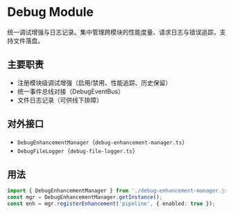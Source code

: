 # Debug Module

统一调试增强与日志记录。集中管理跨模块的性能度量、请求日志与错误追踪，支持文件落盘。

## 主要职责
- 注册模块级调试增强（启用/禁用、性能追踪、历史保留）
- 统一事件总线对接（DebugEventBus）
- 文件日志记录（可供线下排障）

## 对外接口
- `DebugEnhancementManager`（`debug-enhancement-manager.ts`）
- `DebugFileLogger`（`debug-file-logger.ts`）

## 用法
```ts
import { DebugEnhancementManager } from './debug-enhancement-manager.js';
const mgr = DebugEnhancementManager.getInstance();
const enh = mgr.registerEnhancement('pipeline', { enabled: true });
```

